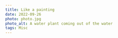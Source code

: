 ```yaml
---
title: Like a painting
date: 2022-09-26
photo: photo.jpg
photo_alt: A water plant coming out of the water
tags: Misc
---
```

